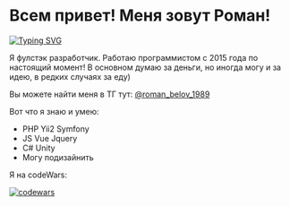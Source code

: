 <h1>Всем привет! Меня зовут Роман!</h1>

[![Typing SVG](https://readme-typing-svg.herokuapp.com?color=%2336BCF7&lines=PHP+Yii2+Symfony+JS+Vue+Jquery)](https://git.io/typing-svg)

<p>Я фулстэк разработчик. Работаю программистом с 2015 года по настоящий момент! В основном думаю за деньги, но иногда могу и за идею, в редких случаях за еду)</p>
<p>Вы можете найти меня в ТГ тут: <a href="https://t.me/roman_belov_1989" target="_blank">@roman_belov_1989</a></p>
<span> Вот что я знаю и умею: </span>
<ul>
  <li> PHP Yii2 Symfony</li>
  <li> JS Vue Jquery</li>
  <li> C# Unity</li>
  <li> Могу подизайнить </li>
</ul>
Я на codeWars:

[![codewars](https://www.codewars.com/users/WhiteRomka/badges/small)](https://www.codewars.com/users/WhiteRomka) 


<!--
**whiteromka/whiteromka** is a ✨ _special_ ✨ repository because its `README.md` (this file) appears on your GitHub profile.

Here are some ideas to get you started:

- 🔭 I’m currently working on ...
- 🌱 I’m currently learning ...
- 👯 I’m looking to collaborate on ...
- 🤔 I’m looking for help with ...
- 💬 Ask me about ...
- 📫 How to reach me: ...
- 😄 Pronouns: ...
- ⚡ Fun fact: ...
-->
